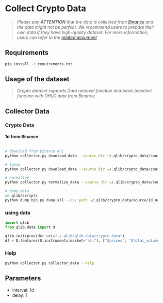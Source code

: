 # Collect Crypto Data

> *Please pay **ATTENTION** that the data is collected from [Binance](https://www.binance.com/) and the data might not be perfect. We recommend users to prepare their own data if they have high-quality dataset. For more information, users can refer to the [related document](https://qlib.readthedocs.io/en/latest/component/data.html#converting-csv-format-into-qlib-format)*

## Requirements

```bash
pip install -r requirements.txt
```

## Usage of the dataset
> *Crypto dataset supports Data retrieval function and basic backtest function with OHLC data from Binance.*

## Collector Data


### Crypto Data

#### 1d from Binance

```bash

# download from Binance API
python collector.py download_data --source_dir ~/.qlib/crypto_data/source/1d --start 2015-01-01 --end 2025-03-20 --delay 1 --interval 1d

# 1mniu
python collector.py download_data --source_dir ~/.qlib/crypto_data/source/1min --start 2015-01-01 --end 2025-03-20 --delay 1 --interval 1min

# normalize
python collector.py normalize_data --source_dir ~/.qlib/crypto_data/source/1d --normalize_dir ~/.qlib/crypto_data/source/1d_nor --interval 1d --date_field_name date

# dump data
cd qlib/scripts
python dump_bin.py dump_all --csv_path ~/.qlib/crypto_data/source/1d_nor --qlib_dir ~/.qlib/qlib_data/crypto_data --freq day --date_field_name date --include_fields prices,total_volumes,market_caps

```

### using data

```python
import qlib
from qlib.data import D

qlib.init(provider_uri="~/.qlib/qlib_data/crypto_data")
df = D.features(D.instruments(market="all"), ["$prices", "$total_volumes","$market_caps"], freq="day")
```


### Help
```bash
python collector.py collector_data --help
```

## Parameters

- interval: 1d
- delay: 1
